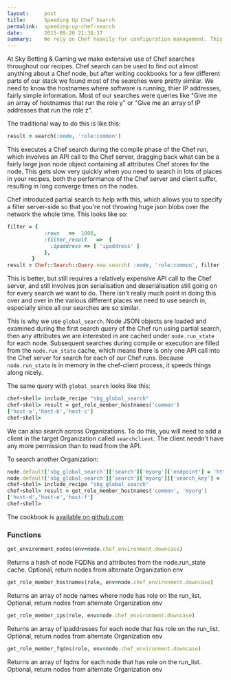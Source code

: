 ```yaml
---
layout:     post
title:      Speeding Up Chef Search
permalink:  speeding-up-chef-search
date:       2015-09-20 21:38:37
summary:    We rely on Chef heavily for configuration management. This is one way we speed it up.
---
```


At Sky Betting & Gaming we make extensive use of Chef searches throughout our recipes. Chef search can be used to find out almost anything about a Chef node, but after writing cookbooks for a few different parts of our stack we found most of the searches were pretty similar. We need to know the hostnames where software is running, thier IP addresses, fairly simple information. Most of our searches were queries like "Give me an array of hostnames that run the role y" or "Give me an array of IP addresses that run the role z".

The traditional way to do this is like this:

```rb
result = search(:node, 'role:common')
```

This executes a Chef search during the compile phase of the Chef run, which involves an API call to the Chef server, dragging back what can be a fairly large json node object containing all attributes Chef stores for the node. This gets slow very quickly when you need to search in lots of places in your recipes, both the performance of the Chef server and client suffer, resulting in long converge times on the nodes.

Chef introduced partial search to help with this, which allows you to specify a filter server-side so that you're not throwing huge json blobs over the network the whole time. This looks like so:

```rb
filter = {
            :rows   =>  1000,
            :filter_result   =>  {
              :ipaddress => [ 'ipaddress' ]
            },
        }
result = Chef::Search::Query.new.search( :node, 'role:common', filter );
```

This is better, but still requires a relatively expensive API call to the Chef server, and still involves json serialisation and deserialisation still going on for every search we want to do. There isn't really much point in doing this over and over in the various different places we need to use search in, especially since all our searches are so similar.

This is why we use `global_search`. Node JSON objects are loaded and examined during the first search query of the Chef run using partial search, then any attributes we are interested in are cached under `node.run_state` for each node.
Subsequent searches during compile or execution are filled from the `node.run_state` cache, which means there is only one API call into the Chef server for search for each of our Chef runs. Because `node.run_state` is in memory in the chef-client process, it speeds things along nicely.

The same query with `global_search` looks like this:

```rb
chef-shell> include_recipe "sbg_global_search"
chef-shell> result = get_role_member_hostnames('common')
['host-a','host-b','host-c']
chef-shell>
```

We can also search across Organizations. To do this, you will need to add a client in the target Organization called `searchclient`. The client needn't have any more permission than to read from the API.

To search another Organization:

```rb
node.default['sbg_global_search']['search']['myorg']['endpoint'] = 'http://yourchefserver/organizations/myorg'
node.default['sbg_global_search']['search']['myorg']]['search_key'] = 'Client key content'
chef-shell> include_recipe "sbg_global_search"
chef-shell> result = get_role_member_hostnames('common', 'myorg')
['host-d','host-e','host-f']
chef-shell>
```

The cookbook is [available on github.com](https://github.com/skybet/global_search)

### Functions

```rb
get_environment_nodes(env=node.chef_environment.downcase)
```
Returns a hash of node FQDNs and attributes from the node.run_state cache. Optional, return nodes from alternate Organization env

```rb
get_role_member_hostnames(role, env=node.chef_environment.downcase)
```
Returns an array of node names where node has role on the run_list. Optional, return nodes from alternate Organization env

```rb
get_role_member_ips(role, env=node.chef_environment.downcase)
```
Returns an array of ipaddresses for each node that has role on the run_list. Optional, return nodes from alternate Organization env

```rb
get_role_member_fqdns(role, env=node.chef_environment.downcase)
```
Returns an array of fqdns for each node that has role on the run_list. Optional, return nodes from alternate Organization env

